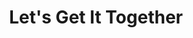 ---
pid: MP112
title: Let's Get It Together
location_transcription: In every big events
zipcode: '19121'
outside_phl: 
neighborhood: Brewerytown
age: '42'
age_range: 40-49
instagram: 
image_file_name: MP_112.jpg
proposal_transcription: I would like a monument builded of something that could just
  change the world around.
topic: Environment,Unknown
topic_summary: 0, 0
type: Other No Form
keywords_other: 
credit: Denise Smith
image_labels: 
twitter: 
facebook: 
permalink: "/monuments/mp112/"
layout: item-page
---